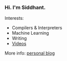 ### Hi. I'm Siddhant.

Interests:
- Compilers & Interpreters
- Machine Learning
- Writing
- [Videos](https://youtube.com/c/SiddhantDubey)

More info: [personal blog](https://siddubey.com/)

